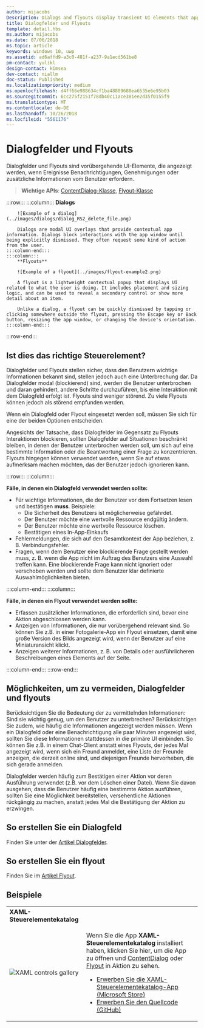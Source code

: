 ```yaml
---
author: mijacobs
Description: Dialogs and flyouts display transient UI elements that appear when the user requests them or when something happens that requires notification or approval.
title: Dialogfelder und Flyouts
template: detail.hbs
ms.author: mijacobs
ms.date: 07/06/2018
ms.topic: article
keywords: windows 10, uwp
ms.assetid: ad6affd9-a3c0-481f-a237-9a1ecd561be8
pm-contact: yulikl
design-contact: kimsea
dev-contact: niallm
doc-status: Published
ms.localizationpriority: medium
ms.openlocfilehash: d4ff66e988634cf1ba48809688ea6535e6e95b03
ms.sourcegitcommit: 6cc275f2151f78db40c11ace381ee2d35f0155f9
ms.translationtype: MT
ms.contentlocale: de-DE
ms.lasthandoff: 10/26/2018
ms.locfileid: "5561176"
---
```

# <a name="dialogs-and-flyouts"></a>Dialogfelder und Flyouts



Dialogfelder und Flyouts sind vorübergehende UI-Elemente, die angezeigt werden, wenn Ereignisse Benachrichtigungen, Genehmigungen oder zusätzliche Informationen vom Benutzer erfordern.

> **Wichtige APIs**: [ContentDialog-Klasse](/uwp/api/Windows.UI.Xaml.Controls.ContentDialog), [Flyout-Klasse](/uwp/api/Windows.UI.Xaml.Controls.Flyout)


:::row:::
    :::column:::
        **Dialogs**
        
        ![Example of a dialog](../images/dialogs/dialog_RS2_delete_file.png)

        Dialogs are modal UI overlays that provide contextual app information. Dialogs block interactions with the app window until being explicitly dismissed. They often request some kind of action from the user.
    :::column-end:::
    :::column::: 
        **Flyouts**

        ![Example of a flyout](../images/flyout-example2.png)

        A flyout is a lightweight contextual popup that displays UI related to what the user is doing. It includes placement and sizing logic, and can be used to reveal a secondary control or show more detail about an item.

        Unlike a dialog, a flyout can be quickly dismissed by tapping or clicking somewhere outside the flyout, pressing the Escape key or Back button, resizing the app window, or changing the device's orientation.
    :::column-end:::
:::row-end:::


## <a name="is-this-the-right-control"></a>Ist dies das richtige Steuerelement?

Dialogfelder und Flyouts stellen sicher, dass den Benutzern wichtige Informationen bekannt sind, stellen jedoch auch eine Unterbrechung dar. Da Dialogfelder modal (blockierend) sind, werden die Benutzer unterbrochen und daran gehindert, andere Schritte durchzuführen, bis eine Interaktion mit dem Dialogfeld erfolgt ist. Flyouts sind weniger störend. Zu viele Flyouts können jedoch als störend empfunden werden.

Wenn ein Dialogfeld oder Flyout eingesetzt werden soll, müssen Sie sich für eine der beiden Optionen entscheiden.

Angesichts der Tatsache, dass Dialogfelder im Gegensatz zu Flyouts Interaktionen blockieren, sollten Dialogfelder auf Situationen beschränkt bleiben, in denen der Benutzer unterbrochen werden soll, um sich auf eine bestimmte Information oder die Beantwortung einer Frage zu konzentrieren. Flyouts hingegen können verwendet werden, wenn Sie auf etwas aufmerksam machen möchten, das der Benutzer jedoch ignorieren kann.

:::row:::
    :::column:::
   <p><b>Fälle, in denen ein Dialogfeld verwendet werden sollte:</b> <br/>
<ul>
<li>Für wichtige Informationen, die der Benutzer vor dem Fortsetzen lesen und bestätigen <b>muss</b>. Beispiele:
<ul>
  <li>Die Sicherheit des Benutzers ist möglicherweise gefährdet.</li>
  <li>Der Benutzer möchte eine wertvolle Ressource endgültig ändern.</li>
  <li>Der Benutzer möchte eine wertvolle Ressource löschen.</li>
  <li>Bestätigen eines In-App-Einkaufs</li>
</ul>

</li>
<li>Fehlermeldungen, die sich auf den Gesamtkontext der App beziehen, z. B. Verbindungsfehler.</li>
<li>Fragen, wenn dem Benutzer eine blockierende Frage gestellt werden muss, z. B. wenn die App nicht im Auftrag des Benutzers eine Auswahl treffen kann. Eine blockierende Frage kann nicht ignoriert oder verschoben werden und sollte dem Benutzer klar definierte Auswahlmöglichkeiten bieten.</li>
</ul>
</p>
    :::column-end:::
    :::column:::
   <p><b>Fälle, in denen ein Flyout verwendet werden sollte:</b> <br/>
<ul>
<li>Erfassen zusätzlicher Informationen, die erforderlich sind, bevor eine Aktion abgeschlossen werden kann.</li>
<li>Anzeigen von Informationen, die nur vorübergehend relevant sind. So können Sie z.B. in einer Fotogalerie-App ein Flyout einsetzen, damit eine große Version des Bilds angezeigt wird, wenn der Benutzer auf eine Miniaturansicht klickt.</li>
<li>Anzeigen weiterer Informationen, z. B. von Details oder ausführlicheren Beschreibungen eines Elements auf der Seite.</li>
</ul></p>
    :::column-end:::
:::row-end:::


## <a name="ways-to-avoid-using-dialogs-and-flyouts"></a>Möglichkeiten, um zu vermeiden, Dialogfelder und flyouts

Berücksichtigen Sie die Bedeutung der zu vermittelnden Informationen: Sind sie wichtig genug, um den Benutzer zu unterbrechen? Berücksichtigen Sie zudem, wie häufig die Informationen angezeigt werden müssen. Wenn ein Dialogfeld oder eine Benachrichtigung alle paar Minuten angezeigt wird, sollten Sie diese Informationen stattdessen in die primäre UI einbinden. So können Sie z.B. in einem Chat-Client anstatt eines Flyouts, der jedes Mal angezeigt wird, wenn sich ein Freund anmeldet, eine Liste der Freunde anzeigen, die derzeit online sind, und diejenigen Freunde hervorheben, die sich gerade anmelden.

Dialogfelder werden häufig zum Bestätigen einer Aktion vor deren Ausführung verwendet (z.B. vor dem Löschen einer Datei). Wenn Sie davon ausgehen, dass die Benutzer häufig eine bestimmte Aktion ausführen, sollten Sie eine Möglichkeit bereitstellen, versehentliche Aktionen rückgängig zu machen, anstatt jedes Mal die Bestätigung der Aktion zu erzwingen.

## <a name="how-to-create-a-dialog"></a>So erstellen Sie ein Dialogfeld

Finden Sie unter der [Artikel Dialogfelder](dialogs.md). 

## <a name="how-to-create-a-flyout"></a>So erstellen Sie ein flyout

Finden Sie im [Artikel Flyout](flyouts.md). 

## <a name="examples"></a>Beispiele

<table>
<th align="left">XAML-Steuerelementekatalog<th>
<tr>
<td><img src="../images/xaml-controls-gallery-sm.png" alt="XAML controls gallery"></img></td>
<td>
    <p>Wenn Sie die App <strong style="font-weight: semi-bold">XAML-Steuerelementekatalog</strong> installiert haben, klicken Sie hier, um die App zu öffnen und <a href="xamlcontrolsgallery:/item/ContentDialog">ContentDialog</a> oder <a href="xamlcontrolsgallery:/item/Flyout">Flyout</a> in Aktion zu sehen.</p>
    <ul>
    <li><a href="https://www.microsoft.com/store/productId/9MSVH128X2ZT">Erwerben Sie die XAML-Steuerelementekatalog-App (Microsoft Store)</a></li>
    <li><a href="https://github.com/Microsoft/Windows-universal-samples/tree/master/Samples/XamlUIBasics">Erwerben Sie den Quellcode (GitHub)</a></li>
    </ul>
</td>
</tr>
</table>


